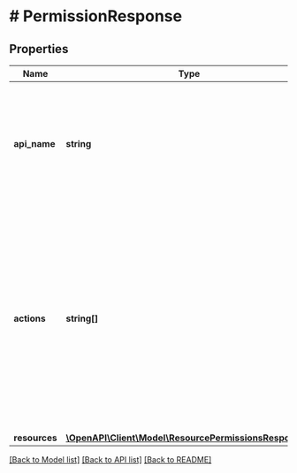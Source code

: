 # # PermissionResponse

## Properties

Name | Type | Description | Notes
------------ | ------------- | ------------- | -------------
**api_name** | **string** | API endpoint. In order to get a list availbale api enpoints please refer to the GET api-permissions endpoint. |
**actions** | **string[]** | Action allowed for the API endpoint. Basically &#x60;CREATE&#x60; corresponds to POST endpoints, &#x60;READ&#x60; to GET endpoints, &#x60;UPDATE&#x60; to PATCH / PUT endpoints and &#x60;DELETE&#x60; to DELETE endpoints. |
**resources** | [**\OpenAPI\Client\Model\ResourcePermissionsResponse[]**](ResourcePermissionsResponse.md) |  | [optional]

[[Back to Model list]](../../README.md#models) [[Back to API list]](../../README.md#endpoints) [[Back to README]](../../README.md)
